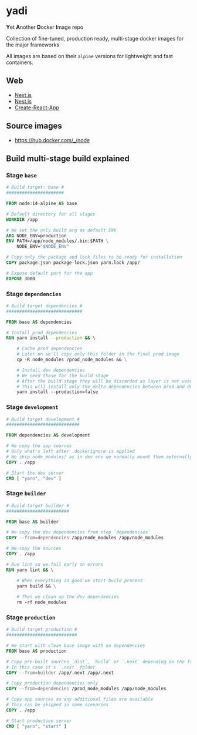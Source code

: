 # yadi

**Y**et **A**nother **D**ocker **I**mage repo

Collection of fine-tuned, production ready, multi-stage docker images for the major frameworks

All images are based on their `alpine` versions for lightweight and fast containers.

## Web

- [Next.js](./web/next.js/)
- [Nest.js](./web/nest.js/)
- [Create-React-App](./web/create-react-app/)

## Source images

- https://hub.docker.com/_/node

## Build multi-stage build explained

### Stage `base`

```Dockerfile
# Build target: base #
######################

FROM node:14-alpine AS base

# Default directory for all stages
WORKDIR /app

# We set the only build arg as default ENV
ARG NODE_ENV=production
ENV PATH=/app/node_modules/.bin:$PATH \
    NODE_ENV="$NODE_ENV"

# Copy only the package and lock files to be ready for installation
COPY package.json package-lock.json yarn.lock /app/

# Expose default port for the app
EXPOSE 3000
```

### Stage `dependencies`

```Dockerfile
# Build target dependencies #
#############################

FROM base AS dependencies

# Install prod dependencies
RUN yarn install --production && \

    # Cache prod dependencies
    # Later on we'll copy only this folder in the final prod image
    cp -R node_modules /prod_node_modules && \

    # Install dev dependencies
    # We need those for the build stage
    # After the build stage they will be discarded as layer is not used anymore
    # This will install only the delta dependencies between prod and dev
    yarn install --production=false
```


### Stage `development`

```Dockerfile
# Build target development #
############################

FROM dependencies AS development

# We copy the app sources
# Only what's left after .dockerignore is applied
# We skip node_modules/ as in dev env we normally mount them externally
COPY . /app

# Start the dev server
CMD [ "yarn", "dev" ]
```

### Stage `builder`

```Dockerfile
# Build target builder #
########################

FROM base AS builder

# We copy the dev dependencies from step `dependencies`
COPY --from=dependencies /app/node_modules /app/node_modules

# We copy the sources
COPY . /app

# Run lint so we fail early on errors
RUN yarn lint && \

    # When everything is good we start build process
    yarn build && \
    
    # Then we clean up the dev dependencies
    rm -rf node_modules
```

### Stage `production`

```Dockerfile
# Build target production #
###########################

# We start with clean base image with no dependencies
FROM base AS production

# Copy pre-built sources `dist`, `build` or `.next` depending on the framework
# In this case it's `.next` folder
COPY --from=builder /app/.next /app/.next

# Copy production dependencies only
COPY --from=dependencies /prod_node_modules /app/node_modules

# Copy app sources so any additional files are available
# This can be skipped in some scenarios
COPY . /app

# Start production server
CMD [ "yarn", "start" ]
```
